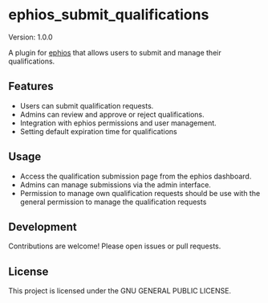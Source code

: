 # ephios_submit_qualifications

Version: 1.0.0

A plugin for [ephios](https://ephios.de/) that allows users to submit and manage their qualifications.

## Features

- Users can submit qualification requests.
- Admins can review and approve or reject qualifications.
- Integration with ephios permissions and user management.
- Setting default expiration time for qualifications

## Usage

- Access the qualification submission page from the ephios dashboard.
- Admins can manage submissions via the admin interface.
- Permission to manage own qualification requests should be use with the general permission to manage the qualification requests

## Development

Contributions are welcome! Please open issues or pull requests.

## License

This project is licensed under the GNU GENERAL PUBLIC LICENSE.